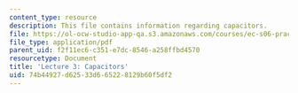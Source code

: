 ```yaml
---
content_type: resource
description: This file contains information regarding capacitors.
file: https://ol-ocw-studio-app-qa.s3.amazonaws.com/courses/ec-s06-practical-electronics-fall-2004/74b44927d62533d665228129b60f5df2_MITEC_S06F04_lec03.pdf
file_type: application/pdf
parent_uid: f2f11ec6-c351-e7dc-8546-a258ffbd4570
resourcetype: Document
title: 'Lecture 3: Capacitors'
uid: 74b44927-d625-33d6-6522-8129b60f5df2
---
```

